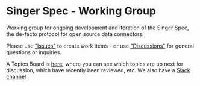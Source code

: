 # Singer Spec - Working Group

Working group for ongoing development and iteration of the Singer Spec, the de-facto protocol for open source data connectors.

Please use ["Issues"](https://github.com/MeltanoLabs/singer-spec-working-group/issues) to create work items - or use ["Discussions"](https://github.com/MeltanoLabs/singer-spec-working-group/discussions) for general questions or inquiries.

A Topics Board is [here](https://github.com/MeltanoLabs/singer-spec-working-group/projects/1), where you can see which topics are up next for discussion, which have recently been reviewed, etc. We also have a [Slack channel](https://meltano.slack.com/archives/C02A48LHQJH).
